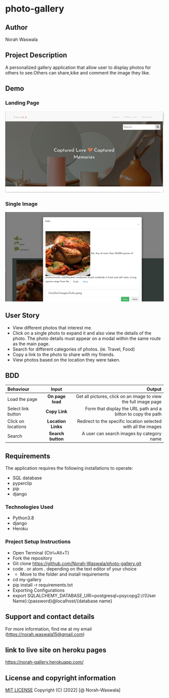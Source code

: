 # photo-gallery
## Author
Norah Waswala
## Project Description
 A personalized gallery application that allow user to display photos for others to see.Others can share,kike and comment the image they like.
## Demo
### Landing Page
![screen](/static/image/screen.png)
### Single Image
![screen](/static/image/screen1.png)
## User Story
* View different photos that interest me.
* Click on a single photo to expand it and also view the details of the photo. The photo details must appear on a modal within the same route as the main page.
* Search for different categories of photos. (ie. Travel, Food)
* Copy a link to the photo to share with my friends.
* View photos based on the location they were taken.
## BDD
| Behaviour | Input | Output |
| :---------------- | :---------------: | ------------------: |
| Load the page | **On page load** | Get all pictures, click on an image to view the full image page|
| Select link button | **Copy Link** | Form that display the URL path and a bitton to copy the path|
| Click on locations | **Location Links** | Redirect to the specific location selected with all the images|
|Search| **Search button**| A user can search images by category name|
## Requirements
The application requires the following installations to operate:
* SQL database
* pyperclip
* pip
* django
### Technologies Used
* Python3.8
* django
* Heroku
### Project Setup Instructions
* Open Terminal {Ctrl+Alt+T}
* Fork the repository
* Git clone https://github.com/Norah-Waswala/photo-gallery.git
* code . or atom . depending on the text editor of your choice
* * Move to the folder and install requirements
* cd my-gallery
* pip install -r requirements.txt
* Exporting Configurations
* export SQLALCHEMY_DATABASE_URI=postgresql+psycopg2://{User Name}:{password}@localhost/{database name}
## Support and contact details
For more information, find me at my email (https://norah.waswala15@gmail.com)

## link to live site on heroku pages
https://norah-gallery.herokuapp.com/
## License and copyright information
[MIT LICENSE](LICENSE)
Copyright (C) [2022] [@ Norah-Waswala]
